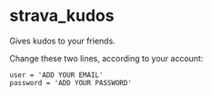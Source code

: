 # strava_kudos

Gives kudos to your friends.

Change these two lines, according to your account:
```
user = 'ADD YOUR EMAIL'
password = 'ADD YOUR PASSWORD'
```
